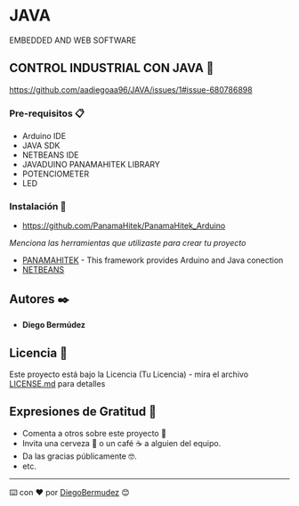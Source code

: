 # JAVA


EMBEDDED AND WEB SOFTWARE




## CONTROL INDUSTRIAL CON JAVA 🚀


https://github.com/aadiegoaa96/JAVA/issues/1#issue-680786898


### Pre-requisitos 📋
* Arduino IDE
* JAVA SDK
* NETBEANS IDE
* JAVADUINO PANAMAHITEK LIBRARY
* POTENCIOMETER
* LED

### Instalación 🔧

* https://github.com/PanamaHitek/PanamaHitek_Arduino

_Menciona las herramientas que utilizaste para crear tu proyecto_

* [PANAMAHITEK](https://github.com/PanamaHitek/PanamaHitek_Arduino) - This framework provides Arduino and Java conection
* [NETBEANS](https://netbeans.org/features/java/index.html)

## Autores ✒️

* **Diego Bermúdez**


## Licencia 📄

Este proyecto está bajo la Licencia (Tu Licencia) - mira el archivo [LICENSE.md](LICENSE.md) para detalles

## Expresiones de Gratitud 🎁

* Comenta a otros sobre este proyecto 📢
* Invita una cerveza 🍺 o un café ☕ a alguien del equipo. 
* Da las gracias públicamente 🤓.
* etc.



---
⌨️ con ❤️ por [DiegoBermudez](https://github.com/aadiegoaa96) 😊
